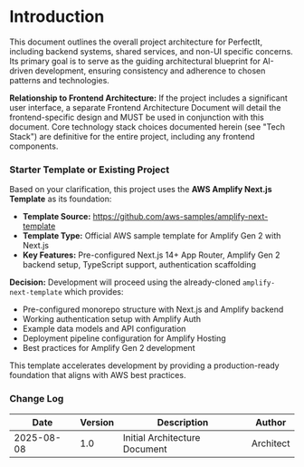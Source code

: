 # Introduction

This document outlines the overall project architecture for PerfectIt, including backend systems, shared services, and non-UI specific concerns. Its primary goal is to serve as the guiding architectural blueprint for AI-driven development, ensuring consistency and adherence to chosen patterns and technologies.

**Relationship to Frontend Architecture:**
If the project includes a significant user interface, a separate Frontend Architecture Document will detail the frontend-specific design and MUST be used in conjunction with this document. Core technology stack choices documented herein (see "Tech Stack") are definitive for the entire project, including any frontend components.

### Starter Template or Existing Project

Based on your clarification, this project uses the **AWS Amplify Next.js Template** as its foundation:
- **Template Source:** https://github.com/aws-samples/amplify-next-template
- **Template Type:** Official AWS sample template for Amplify Gen 2 with Next.js
- **Key Features:** Pre-configured Next.js 14+ App Router, Amplify Gen 2 backend setup, TypeScript support, authentication scaffolding

**Decision:** Development will proceed using the already-cloned `amplify-next-template` which provides:
- Pre-configured monorepo structure with Next.js and Amplify backend
- Working authentication setup with Amplify Auth
- Example data models and API configuration
- Deployment pipeline configuration for Amplify Hosting
- Best practices for Amplify Gen 2 development

This template accelerates development by providing a production-ready foundation that aligns with AWS best practices.

### Change Log
| Date | Version | Description | Author |
|------|---------|-------------|--------|
| 2025-08-08 | 1.0 | Initial Architecture Document | Architect |
